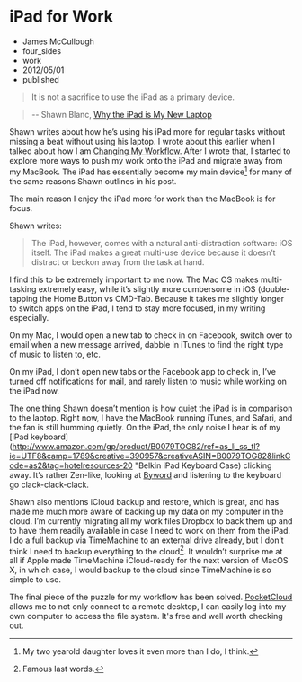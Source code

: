 # iPad for Work
- James McCullough
- four_sides
- work
- 2012/05/01
- published		

> It is not a sacrifice to use the iPad as a primary device. 

> -- Shawn Blanc, [Why the iPad is My New Laptop](http://shawnblanc.net/2012/04/ipad-laptop/)

Shawn writes about how he’s using his iPad more for regular tasks without missing a beat without using his laptop. I wrote about this earlier when I talked about how I am [Changing My Workflow](www.foursides.ca/Changing-My-Workflow). After I wrote that, I started to explore more ways to push my work onto the iPad and migrate away from my MacBook. The iPad has essentially become my main device[^1] for many of the same reasons Shawn outlines in his post. 

The main reason I enjoy the iPad more for work than the MacBook is for focus. 

Shawn writes:

> The iPad, however, comes with a natural anti-distraction software: iOS itself. The iPad makes a great multi-use device because it doesn’t distract or beckon away from the task at hand. 

I find this to be extremely important to me now. The Mac OS makes multi-tasking extremely easy, while it’s slightly more cumbersome in iOS (double-tapping the Home Button vs CMD-Tab. Because it takes me slightly longer to switch apps on the iPad, I tend to stay more focused, in my writing especially. 

On my Mac, I would open a new tab to check in on Facebook, switch over to email when a new message arrived, dabble in iTunes to find the right type of music to listen to, etc. 

On my iPad, I don’t open new tabs or the Facebook app to check in, I’ve turned off notifications for mail, and rarely listen to music while working on the iPad now.

The one thing Shawn doesn’t mention is how quiet the iPad is in comparison to the laptop. Right now, I have the MacBook running iTunes, and Safari, and the fan is still humming quietly. On the iPad, the only noise I hear is of my [iPad keyboard](http://www.amazon.com/gp/product/B0079TOG82/ref=as_li_ss_tl?ie=UTF8&camp=1789&creative=390957&creativeASIN=B0079TOG82&linkCode=as2&tag=hotelresources-20 "Belkin iPad Keyboard Case) clicking away. It’s rather Zen-like, looking at [Byword](https://itunes.apple.com/ca/app/byword/id482063361?mt=8&uo=4&at=10l4Qt) and listening to the keyboard go clack-clack-clack. 

Shawn also mentions iCloud backup and restore, which is great, and has made me much more aware of backing up my data on my computer in the cloud. I’m currently migrating all my work files Dropbox to back them up and to have them readily available in case I need to work on them from the iPad. I do a full backup via TimeMachine to an external drive already, but I don’t think I need to backup everything to the cloud[^2]. It wouldn’t surprise me at all if Apple made TimeMachine iCloud-ready for the next version of MacOS X, in which case, I would backup to the cloud since TimeMachine is so simple to use. 

The final piece of the puzzle for my workflow has been solved. [PocketCloud](http://www.wyse.com/products/software/mobility/PocketCloud) allows me to not only connect to a remote desktop, I can easily log into my own computer to access the file system. It's free and well worth checking out. 

 [^1]:  My two yearold daughter loves it even more than I do, I think.

  [^2]: Famous last words. 